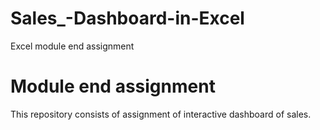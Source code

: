 # Sales_-Dashboard-in-Excel
Excel module end assignment
# Module end assignment

This repository consists of assignment of interactive dashboard of sales.
